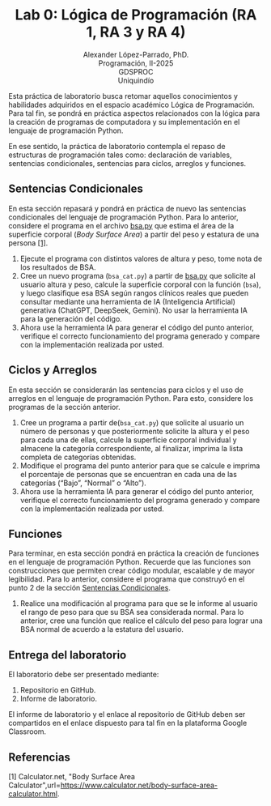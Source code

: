 <h1 align="center">
Lab 0: Lógica de Programación (RA 1, RA 3 y RA 4) <br />
 </h1>
 <p align="center">
Alexander López-Parrado, PhD. <br />
Programación, II-2025 <br />
GDSPROC <br />
Uniquindío <br />
</p>

Esta práctica de laboratorio busca retomar aquellos conocimientos y habilidades adquiridos en el espacio académico Lógica de Programación. Para tal fin, se pondrá en práctica aspectos relacionados con la lógica para la creación de programas de computadora y su implementación en el lenguaje de programación Python.

En ese sentido, la práctica de laboratorio contempla el repaso de estructuras de programación tales como: declaración de variables, sentencias condicionales, sentencias para ciclos, arreglos y funciones. 

## Sentencias Condicionales

En esta sección repasará y pondrá en práctica de nuevo las sentencias condicionales del lenguaje de programación Python. Para lo anterior, considere el programa en el archivo [bsa.py](bsa.py) que estima el área de la superficie corporal (*Body Surface Area*) a partir del peso y estatura de una persona [[1]](#1).

1.	Ejecute el programa con distintos valores de altura y peso, tome nota de los resultados de BSA.
2.	Cree un nuevo programa (```bsa_cat.py```) a partir de [bsa.py](bsa.py) que solicite al usuario altura y peso, calcule la superficie corporal con la función  (```bsa```), y luego clasifique esa BSA según rangos clínicos reales que pueden consultar mediante una herramienta de IA (Inteligencia Artificial) generativa (ChatGPT, DeepSeek, Gemini). No usar la herramienta IA para la generación del código.
3.	Ahora use la herramienta IA para generar el código del punto anterior, verifique el correcto funcionamiento del programa generado y compare con la implementación realizada por usted.


## Ciclos y Arreglos

En esta sección se considerarán las sentencias para ciclos y el uso de arreglos en el lenguaje de programación Python. Para esto, considere los programas de la sección anterior.

1.	Cree un programa a partir de(```bsa_cat.py```) que solicite al usuario un número de personas y que posteriormente solicite la altura y el peso para cada una de ellas, calcule la superficie corporal individual y almacene la categoría correspondiente, al finalizar, imprima la lista completa de categorías obtenidas.
2.	Modifique el programa del punto anterior para que se calcule e imprima el porcentaje de personas que se encuentran en cada una de las categorías (“Bajo”, “Normal” o “Alto”).
3.	Ahora use la herramienta IA para generar el código del punto anterior, verifique el correcto funcionamiento del programa generado y compare con la implementación realizada por usted.





## Funciones

Para terminar, en esta sección pondrá en práctica la creación de funciones en el lenguaje de programación Python. Recuerde que las funciones son construcciones que permiten crear código modular, escalable y de mayor legibilidad. Para lo anterior, considere el programa que construyó en el punto 2 de la sección [Sentencias Condicionales](#sentencias-condicionales).

1. Realice una modificación al programa para que se le informe al usuario el rango de peso para que su BSA sea considerada normal. Para lo anterior, cree una función que realice el cálculo del peso para lograr una BSA normal de acuerdo a la estatura del usuario.


## Entrega del laboratorio

El laboratorio debe ser presentado mediante:

1. Repositorio en GitHub.
2. Informe de laboratorio.

El informe de laboratorio y el enlace al repositorio de GitHub deben ser compartidos en el enlace dispuesto para tal fin en la plataforma Google Classroom.

## Referencias

<a id="1">[1]</a> 
Calculator.net, "Body Surface Area Calculator",url=https://www.calculator.net/body-surface-area-calculator.html.
